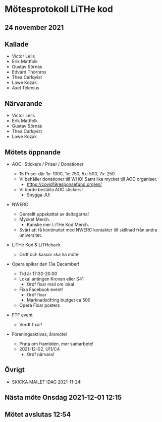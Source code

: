 # Mötesprotokoll LiTHe kod

## 24 november 2021

## Kallade

- Victor Lells
- Erik Mattfolk
- Gustav Sörnäs
- Edvard Thörnros
- Thea Carlqvist
- Lowe Kozak
- Axel Telenius

## Närvarande

- Victor Lells
- Erik Mattfolk
- Gustav Sörnäs
- Thea Carlqvist
- Lowe Kozak

## Mötets öppnande

- AOC- Stickers / Priser / Donationer
  - 15 Priser där 1x: 1000, 1x: 750, 5x: 500, 7x: 250
  - Vi behåller donationer till WHO! Samt lika mycket till AOC organiser.
    - https://covid19responsefund.org/en/
  - Vi borde beställa AOC stickers!
    - Snygga JU!

- NWERC
  - Genrellt uppskattat av deltagarna!
  - Mycket Merch.
    - Kanske mer LiTHe Kod Merch.
  - Svårt att få kontinuitet med NWERC kontakter till skillnad från andra universitet.

- LiTHe Kod & LiTHehack
  - Ordf och kassor ska ha möte!

- Opera spikar den 13e December!
  - Tid är 17:30-20:00
  - Lokal antingen Kronan eller S41
    - Ordf fixar mail om lokal
  - Fixa Facebook event!
    - Ordf fixar
    - Marknadsöfring budget ca 500
  - Opera Fixar posters

- FTF event
  - Vordf fixar!

- Föreningsaktivas, årsmöte!
  - Prata om framtiden, mer samarbete!
  - 2021-12-02, U11/C4
    - Ordf närvara!

## Övrigt
- SKICKA MAILET IDAG 2021-11-24!

## Nästa möte Onsdag 2021-12-01 12:15

## Mötet avslutas 12:54
